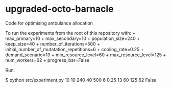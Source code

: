 # upgraded-octo-barnacle
Code for optimising ambulance allocation


To run the experiments from the root of this repository with:
    + max_primary=10
    + max_secondary=10
    + population_size=240
    + keep_size=40
    + number_of_iterations=500
    + initial_number_of_mutatation_repetitions=6
    + cooling_rate=0.25
    + demand_scenario=13
    + min_resource_level=60
    + max_resource_level=125
    + num_workers=62
    + progress_bar=False

Run:

$ python src/experiment.py 10 10 240 40 500 6 0.25 13 60 125 62 False
